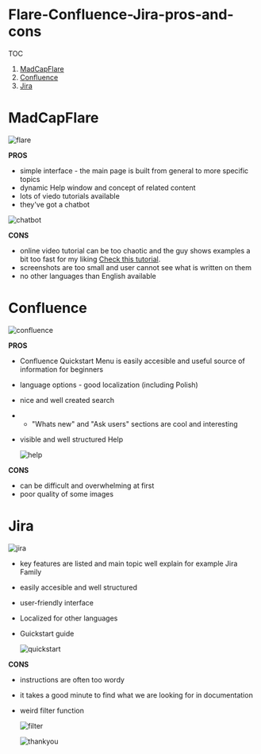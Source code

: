 <!-- Example for title -->
# Flare-Confluence-Jira-pros-and-cons 

<!-- Here comes the TOC -->
TOC 

1. [MadCapFlare](#madcapflare)  
2. [Confluence](#confluence)  
3. [Jira](#jira)

<!-- Example of paragraph of text -->
# MadCapFlare  

![flare](flare.jpg)  

**PROS**  
* simple interface - the main page is built from general to more specific topics 
* dynamic Help window and concept of related content  
* lots of viedo tutorials available  
* they've got a chatbot  
  
![chatbot](chatbot.jpg) 
  
**CONS**
* online video tutorial can be too chaotic  and the guy shows examples a bit too fast for my liking [Check this tutorial](https://www.youtube.com/watch?v=S7I9-xErWOo&t=69s&ab_channel=MadCapSoftware).
* screenshots are too small and user cannot see what is written on them  
* no other languages than English available

<!-- Example of another paragraph -->
# Confluence  

![confluence](confluence.jpg)  

**PROS**
* Confluence Quickstart Menu is easily accesible and useful source of information for beginners  
* language options - good localization (including Polish)
* nice and well created search  
*  * "Whats new" and "Ask users" sections are cool and interesting  
* visible and well structured Help  
  
  ![help](help.jpg)

**CONS**  
* can be difficult and overwhelming at first  
* poor quality of some images  

# Jira  

![jira](jira.jpg)  

* key features are listed and main topic well explain for example Jira Family  
* easily accesible and well structured  
* user-friendly interface  
* Localized for other languages  
* Guickstart guide  
  
  ![quickstart](quickstart.jpg)  

**CONS**  
* instructions are often too wordy  
* it takes a good minute to find what we are looking for in documentation  
* weird filter function  
    
  ![filter](filter.jpg)  

  ![thankyou](thankyou.jpg)
